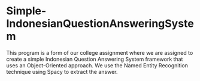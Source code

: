# Simple-IndonesianQuestionAnsweringSystem
This program is a form of our college assignment where we are assigned to create a simple Indonesian Question Answering System framework that uses an Object-Oriented approach. We use the Named Entity Recognition technique using Spacy to extract the answer.
